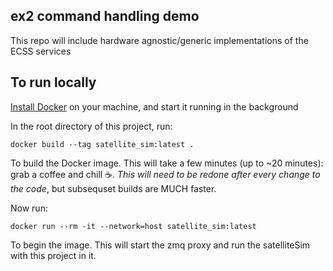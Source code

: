 ## ex2 command handling demo
This repo will include hardware agnostic/generic implementations of the ECSS services

## To run locally

[Install Docker](https://docs.docker.com/get-docker/) on your machine, and start it running in the background

In the root directory of this project, run:

```
docker build --tag satellite_sim:latest .
```
To build the Docker image. This will take a few minutes (up to ~20 minutes): grab a coffee and chill ☕️. *This will need to be redone after every change to the code*, but subsequset builds are MUCH faster.

Now run:

```
docker run --rm -it --network=host satellite_sim:latest
```
To begin the image. This will start the zmq proxy and run the satelliteSim with this project in it.

